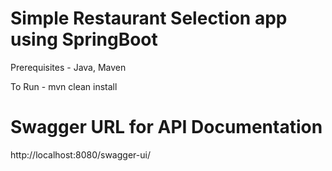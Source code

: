 # Simple Restaurant Selection app using SpringBoot
 Prerequisites - Java, Maven

 To Run - mvn clean install

 # Swagger URL for API Documentation
 http://localhost:8080/swagger-ui/

